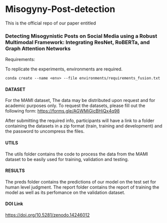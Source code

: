 # Misogyny-Post-detection

This is the official repo of our paper entitled 

### Detecting Misogynistic Posts on Social Media using a Robust Multimodal Framework: Integrating ResNet, RoBERTa, and Graph Attention Networks 

Requirements:

To replicate the experiments,  environments are required.

```conda create --name <env> --file environments/requirements_fusion.txt```

#### DATASET
For the MAMI dataset, The data may be distributed upon request and for academic purposes only. To request the datasets, please fill out the following form: https://forms.gle/AGWMiGicBHiQx4q98

After submitting the required info, participants will have a link to a folder containing the datasets in a zip format (train, training and development) and the password to uncompress the files.

#### UTILS

The utils folder contains the code to process the data from the MAMI dataset to be easily used for training, validation and testing.

#### RESULTS

The preds folder contains the predictions of our model on the test set for human level judgment.
The report folder contains the report of training the model as well as its perfomance on the validation dataset.

#### DOI Link
https://doi.org/10.5281/zenodo.14246012